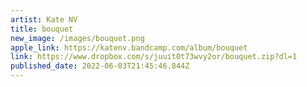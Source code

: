 ```yaml
---
artist: Kate NV
title: bouquet
new_image: /images/bouquet.png
apple_link: https://katenv.bandcamp.com/album/bouquet
link: https://www.dropbox.com/s/juuit0t73wvy2or/bouquet.zip?dl=1
published_date: 2022-06-03T21:45:46.844Z
---
```

